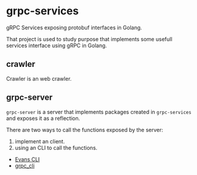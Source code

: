 # grpc-services

gRPC Services exposing protobuf interfaces in Golang.

That project is used to study purpose that implements some usefull services
interface using gRPC in Golang.

## crawler

Crawler is an web crawler.

## grpc-server

`grpc-server` is a server that implements packages created in `grpc-services` and
exposes it as a reflection.

There are two ways to call the functions exposed by the server:

1. implement an client.
1. using an CLI to call the functions.
 * [Evans CLI](https://github.com/ktr0731/evans)
* [grpc_cli](https://github.com/grpc/grpc/blob/master/doc/command_line_tool.md)

